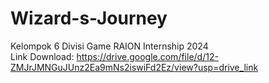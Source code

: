 # Wizard-s-Journey
 Kelompok 6 Divisi Game RAION Internship 2024        
Link Download: https://drive.google.com/file/d/12-ZMJrJMNGuJUnz2Ea9mNs2iswiFd2Ez/view?usp=drive_link
